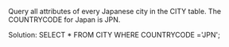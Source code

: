 Query all attributes of every Japanese city in the CITY table. The COUNTRYCODE for Japan is JPN.

Solution:
SELECT * FROM CITY WHERE COUNTRYCODE ='JPN';
